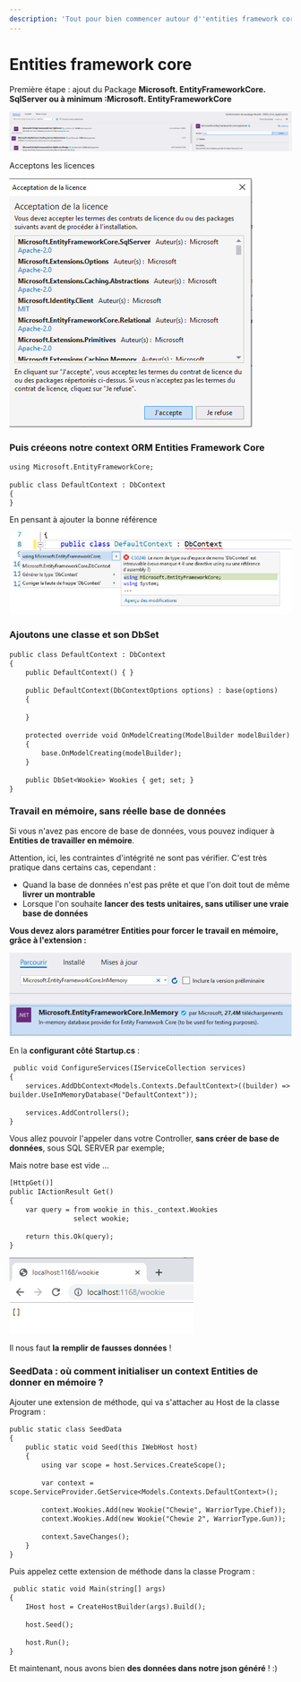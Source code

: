 ```yaml
---
description: 'Tout pour bien commencer autour d''entities framework core, avec dotnet core'
---
```


# Entities framework core

Première étape : ajout du Package **Microsoft. EntityFrameworkCore. SqlServer ou à minimum :Microsoft. EntityFrameworkCore**

![](../../.gitbook/assets/image%20%284%29.png)

Acceptons les licences

![](../../.gitbook/assets/image%20%283%29.png)

### Puis créeons notre context ORM Entities Framework Core

```text
using Microsoft.EntityFrameworkCore;

public class DefaultContext : DbContext
{
}
```

En pensant à ajouter la bonne référence

![](../../.gitbook/assets/image%20%2820%29.png)



### Ajoutons une classe et son DbSet

```text
public class DefaultContext : DbContext
{
    public DefaultContext() { }

    public DefaultContext(DbContextOptions options) : base(options)
    {
        
    }

    protected override void OnModelCreating(ModelBuilder modelBuilder)
    {
        base.OnModelCreating(modelBuilder);
    }

    public DbSet<Wookie> Wookies { get; set; }
}
```

### Travail en mémoire, sans réelle base de données

Si vous n'avez pas encore de base de données, vous pouvez indiquer à **Entities de travailler en mémoire**.

Attention, ici, les contraintes d'intégrité ne sont pas vérifier. C'est très pratique dans certains cas, cependant :

* Quand la base de données n'est pas prête et que l'on doit tout de même **livrer un montrable**
* Lorsque l'on souhaite **lancer des tests unitaires, sans utiliser une vraie base de données**

**Vous devez alors paramétrer Entities pour forcer le travail en mémoire, grâce à l'extension :** 

![](../../.gitbook/assets/image%20%2818%29.png)



En la **configurant côté Startup.cs** : 

```text
 public void ConfigureServices(IServiceCollection services)
{
    services.AddDbContext<Models.Contexts.DefaultContext>((builder) => builder.UseInMemoryDatabase("DefaultContext"));
    
    services.AddControllers();
}
```

Vous allez pouvoir l'appeler dans votre Controller, **sans créer de base de données**, sous SQL SERVER par exemple;

Mais notre base est vide ...

```text
[HttpGet()]
public IActionResult Get()
{
    var query = from wookie in this._context.Wookies
                select wookie;

    return this.Ok(query);
}
```

![](../../.gitbook/assets/image%20%285%29.png)

Il nous faut **la remplir de fausses données** !



### SeedData : où comment initialiser un context Entities de donner en mémoire ?

Ajouter une extension de méthode, qui va s'attacher au Host de la classe Program : 

```text
public static class SeedData
{
    public static void Seed(this IWebHost host)
    {
        using var scope = host.Services.CreateScope();

        var context = scope.ServiceProvider.GetService<Models.Contexts.DefaultContext>();

        context.Wookies.Add(new Wookie("Chewie", WarriorType.Chief));
        context.Wookies.Add(new Wookie("Chewie 2", WarriorType.Gun));

        context.SaveChanges();
    }
}
```

Puis appelez cette extension de méthode dans la classe Program : 

```text
 public static void Main(string[] args)
{
    IHost host = CreateHostBuilder(args).Build();

    host.Seed();

    host.Run();
}
```

Et maintenant, nous avons bien **des données dans notre json généré** ! :\)




